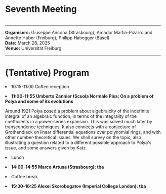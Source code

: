 <HTML>
<BODY>
 <TABLE>
    <TR>
	<H1>Seventh Meeting
	</H1>    
    </TR>
  </TABLE>
<hr>

<b>Organisers:</b>  Giuseppe Ancona (Strasbourg), Amador Martin-Pizarro and Annette Huber (Freiburg), Philipp Habegger (Basel)<br>
<b>Date:</b> March 28, 2025<br>
<b>Venue:</b> Universität Freiburg
<p>
<hr>
<h1> (Tentative) Program </h1>

<li> 10:15-11:00 Coffee reception <p>
<li><b> 11:00-11:55 Umberto Zannier (Scuola Normale Pisa: On a problem of Polya and some of its evolutions </b> <p>
Around 1921 Polya posed a problem about algebraicity of the indefinite integral of an algebraic function, in terms of the integrality of the coefficients in a power-series expansion. This was solved much later by transcendence techniques. It also connects with a conjecture of Grothendieck on linear differential equations over polynomial rings, and with other number-theoretical issues. We shall survey on the topic, also illustrating a question related to a different possible approach to Polya's issue, and some answers given by Katz.
<p>
<li>Lunch <p>
<li><b> 14:00-14:55 Marco Artusa (Strasbourg): tba </b> <p>
<li>Coffee break<p>
<li><b> 15:30-16:25 Alexei Skorobogatov (Imperial College London): tba </b> <p></p> 
